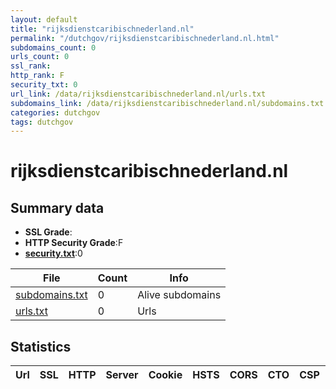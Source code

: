 ```yaml
---
layout: default
title: "rijksdienstcaribischnederland.nl"
permalink: "/dutchgov/rijksdienstcaribischnederland.nl.html"
subdomains_count: 0
urls_count: 0
ssl_rank: 
http_rank: F
security_txt: 0
url_link: /data/rijksdienstcaribischnederland.nl/urls.txt
subdomains_link: /data/rijksdienstcaribischnederland.nl/subdomains.txt
categories: dutchgov
tags: dutchgov
---
```



# rijksdienstcaribischnederland.nl
## Summary data


 - **SSL Grade**:
 - **HTTP Security Grade**:F
 - **[security.txt](https://www.digitaleoverheid.nl/nieuws/standaard-security-txt-nu-verplicht-voor-overheid/)**:0


| File       | Count | Info |
|------------|-------|------|
|[subdomains.txt](/DutchGovScope/data/rijksdienstcaribischnederland.nl/subdomains.txt)|0|Alive subdomains|
|[urls.txt](/DutchGovScope/data/rijksdienstcaribischnederland.nl/urls.txt)|0|Urls|


## Statistics


| Url | SSL | HTTP | Server | Cookie | HSTS | CORS | CTO | CSP | XFO | XXP | RP |FP| Tech |Title |
|--------|-------|-------|------|------|------|------|------|------|------|------|------|------|------|------|


